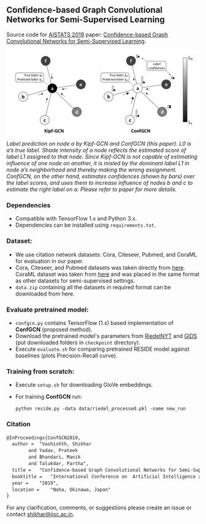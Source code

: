 ## Confidence-based Graph Convolutional Networks for Semi-Supervised Learning

Source code for [AISTATS 2019](https://www.aistats.org/) paper: [Confidence-based Graph Convolutional Networks for Semi-Supervised Learning]().

![](./overview.png)*Label prediction on node a by Kipf-GCN and ConfGCN (this paper). L0 is a’s true label. Shade
intensity of a node reflects the estimated score of label L1 assigned to that node. Since Kipf-GCN is not capable
of estimating influence of one node on another, it is misled by the dominant label L1 in node a’s neighborhood
and thereby making the wrong assignment. ConfGCN, on the other hand, estimates confidences (shown by bars)
over the label scores, and uses them to increase influence of nodes b and c to estimate the right label on a. Please refer to paper for more details.* 

### Dependencies

- Compatible with TensorFlow 1.x and Python 3.x.
- Dependencies can be installed using `requirements.txt`.

### Dataset:

- We use citation network datasets: Cora, Citeseer, Pubmed, and CoraML for evaluation in our paper.
- Cora, Citeseer, and Pubmed datasets was taken directly from [here](https://github.com/tkipf/gcn/tree/master/gcn/data). CoraML dataset was taken from [here](https://github.com/abojchevski/graph2gauss) and was placed in the same format as other datasets for semi-supervised settings. 
- `data.zip` containing all the datasets in required format can be downloaded from here. 

### Evaluate pretrained model:

- `confgcn.py` contains TensorFlow (1.x) based implementation of **ConfGCN** (proposed method).
- Download the pretrained model's parameters from [RiedelNYT](https://drive.google.com/file/d/1CUk10FTncaaZspAoh8YkHTML3RJHfW7e/view?usp=sharing) and [GIDS](https://drive.google.com/file/d/1X5pKkL6eOkGXw39baq0n9noBXa--5EhE/view?usp=sharing) (put downloaded folders in `checkpoint` directory). 
- Execute `evaluate.sh` for comparing pretrained RESIDE model against baselines (plots Precision-Recall curve). 

### Training from scratch:

- Execute `setup.sh` for downloading GloVe embeddings.

- For training **ConfGCN** run:

  ```shell
  python reside.py -data data/riedel_processed.pkl -name new_run
  ```

### Citation

```tex
@InProceedings{ConfGCN2019,
  author = 	"Vashishth, Shikhar
		and Yadav, Prateek
		and Bhandari, Manik
		and Talukdar, Partha",
  title = 	"Confidence-based Graph Convolutional Networks for Semi-Supervised Learning",
  booktitle = 	"International Conference on  Artificial Intelligence and Statistics (AISTATS)",
  year = 	"2019",
  location = 	"Naha, Okinawa, Japan"
}
```

For any clarification, comments, or suggestions please create an issue or contact [shikhar@iisc.ac.in](http://shikhar-vashishth.github.io).
